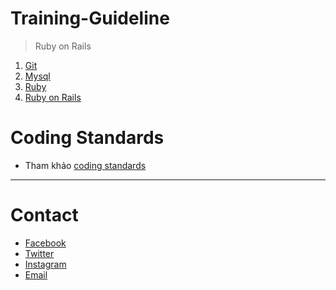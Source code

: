 # Training-Guideline
> Ruby on Rails
1. [Git](/Git/git-tutorial.md)
2. [Mysql](/Mysql/mysql-tutorial.md)
3. [Ruby](/Ruby/ruby-tutorial.md)
4. [Ruby on Rails](/RubyOnRails/rails-tutorial.md)

# Coding Standards
* Tham khảo [coding standards](https://github.com/hoangpn256/coding-standards)

***
# Contact

* [Facebook](https://www.facebook.com/mrhoangpn)
* [Twitter](https://twitter.com/Hoangphamngoc2)
* [Instagram](https://www.instagram.com/be_thelegend/)
* [Email](mailto:pnhoang.bk@gmail.com?subject=[Github])
